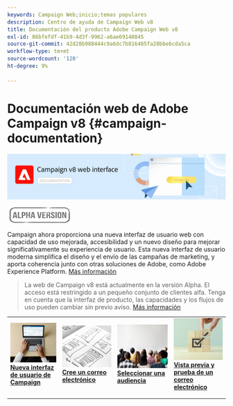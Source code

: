```yaml
---
keywords: Campaign Web;inicio;temas populares
description: Centro de ayuda de Campaign Web v8
title: Documentación del producto Adobe Campaign Web v8
exl-id: 86bfefdf-41b9-4d3f-9962-a6ae69140845
source-git-commit: 42d28b988444c9a6dc7b816485fa28bbe6cda5ca
workflow-type: tm+mt
source-wordcount: '120'
ht-degree: 9%

---
```


# Documentación web de Adobe Campaign v8 {#campaign-documentation}

![](assets/do-not-localize/banner-documentationv8.png)

![](assets/do-not-localize/badge.png)


Campaign ahora proporciona una nueva interfaz de usuario web con capacidad de uso mejorada, accesibilidad y un nuevo diseño para mejorar significativamente su experiencia de usuario. Esta nueva interfaz de usuario moderna simplifica el diseño y el envío de las campañas de marketing, y aporta coherencia junto con otras soluciones de Adobe, como Adobe Experience Platform. [Más información](get-started/get-started.md)

>La web de Campaign v8 está actualmente en la versión Alpha. El acceso está restringido a un pequeño conjunto de clientes alfa. Tenga en cuenta que la interfaz de producto, las capacidades y los flujos de uso pueden cambiar sin previo aviso. [Más información](rn/release-notes.md)


<table style="table-layout:fixed"><tr style="border: 0;">
<td>
<a href="get-started/user-interface.md">
<img alt="nueva interfaz de usuario" src="assets/do-not-localize/email-create.jpeg">
</a>
<div><a href="get-started/user-interface.md"><strong>Nueva interfaz de usuario de Campaign</strong>
</div>
<p>
</td>
<td>
<a href="content/create-email-content.md">
<img alt="Poco frecuente" src="assets/do-not-localize/email-design.jpg">
</a>
<div>
<a href="content/create-email-content.md"><strong>Cree un correo electrónico</strong></a>
</div>
<p></td>
<td>
<a href="audience/about-audiences.md">
<img alt="Audiencias" src="assets/do-not-localize/email-audience.jpg">
</a>
<div>
<a href="audience/about-audiences.md"><strong>Seleccionar una audiencia</strong></a>
</div>
<p>
</td>
<td>
<a href="preview-test/proofs.md">
<img alt="Validación" src="assets/do-not-localize/email-preview.jpg">
</a>
<div>
<a href="preview-test/proofs.md"><strong>Vista previa y prueba de un correo electrónico</strong></a>
</div>
<p>
</td>
</tr></table>
